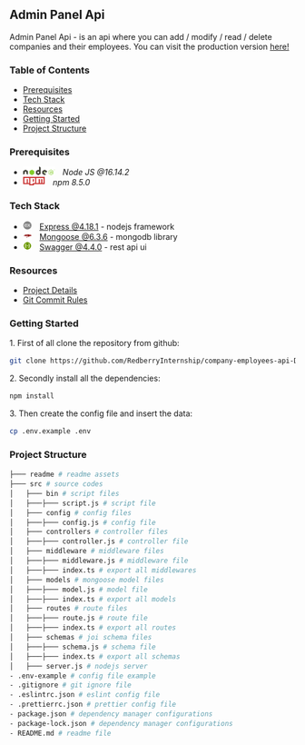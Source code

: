 ## Admin Panel Api
 
Admin Panel Api - is an api where you can add / modify / read / delete companies and their employees.
You can visit the production version [here!](https://employee-companies-api.sandro.redberryinternship.ge/)

### Table of Contents

* [Prerequisites](#prerequisites)
* [Tech Stack](#tech-stack)
* [Resources](#resources)
* [Getting Started](#getting-started)
* [Project Structure](#project-structure)

### Prerequisites

* <img src="./readme/assets/img/nodejs.png" height="15" style='padding-right: 10px'> *Node JS @16.14.2*
* <img src="./readme/assets/img/npm.png" height="15" style='padding-right: 10px'/> *npm 8.5.0*

### Tech Stack

* <img src="./readme/assets/img/express.png" height="15"  style='padding-right: 10px'> [Express @4.18.1](https://expressjs.com/) - nodejs framework
* <img src="./readme/assets/img/mongoose.png" height="15"  style='padding-right: 10px'> [Mongoose @6.3.6](https://mongoosejs.com/) - mongodb library
* <img src="./readme/assets/img/swagger.png" height="15"  style='padding-right: 10px'> [Swagger @4.4.0](https://swagger.io/) - rest api ui

### Resources

*  [Project Details](https://redberry.gitbook.io/assignment-iii-admin-panel-api/)
*  [Git Commit Rules](https://redberry.gitbook.io/resources/git-is-semantikuri-komitebi)

### Getting Started

1\. First of all clone the repository from github:
```sh
git clone https://github.com/RedberryInternship/company-employees-api-Domianidze.git
```

2\. Secondly install all the dependencies:
```sh
npm install
```

3\. Then create the config file and insert the data:
```sh
cp .env.example .env
```

### Project Structure

```bash
├─── readme # readme assets
├─── src # source codes
│   ├─── bin # script files
│   ├───├─── script.js # script file
│   ├─── config # config files
│   ├───├─── config.js # config file
│   ├─── controllers # controller files
│   ├───├─── controller.js # controller file
│   ├─── middleware # middleware files
│   ├───├─── middleware.js # middleware file
│   ├───├─── index.ts # export all middlewares 
│   ├─── models # mongoose model files
│   ├───├─── model.js # model file
│   ├───├─── index.ts # export all models 
│   ├─── routes # route files
│   ├───├─── route.js # route file
│   ├───├─── index.ts # export all routes 
│   ├─── schemas # joi schema files 
│   ├───├─── schema.js # schema file
│   ├───├─── index.ts # export all schemas 
│   ├─── server.js # nodejs server
- .env-example # config file example
- .gitignore # git ignore file
- .eslintrc.json # eslint config file
- .prettierrc.json # prettier config file
- package.json # dependency manager configurations
- package-lock.json # dependency manager configurations
- README.md # readme file
```

